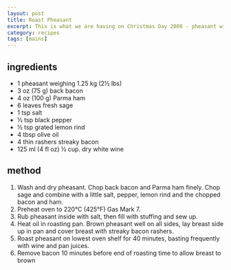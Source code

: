 ```yaml
---
layout: post
title: Roast Pheasant
excerpt: This is what we are having on Christmas Day 2009 - pheasant with piggy flavours.
category: recipes
tags: [mains]
---
```


ingredients
-----------

* 1 pheasant weighing 1.25 kg (2&frac12; lbs)
* 3 oz (75 g) back bacon
* 4 oz (100 g) Parma ham
* 6 leaves fresh sage
* 1 tsp salt
* &frac12; tsp black pepper
* &frac12; tsp grated lemon rind
* 4 tbsp olive oil
* 4 thin rashers streaky bacon
* 125 ml (4 fl oz) &frac12; cup. dry white wine

method
------

1. Wash and dry pheasant. Chop back bacon and Parma ham finely. Chop sage and combine with a little salt, pepper, lemon rind and the chopped bacon and ham.
2. Preheat oven to 220&deg;C (425&deg;F) Gas Mark 7.
3. Rub pheasant inside with salt, then fill with stuffing and sew up.
4. Heat oil in roasting pan. Brown pheasant well on all sides, lay breast side up in pan and cover breast with streaky bacon rashers.
5. Roast pheasant on lowest oven shelf for 40 minutes, basting frequently with wine and pan juices.
6. Remove bacon 10 minutes before end of roasting time to allow breast to brown
